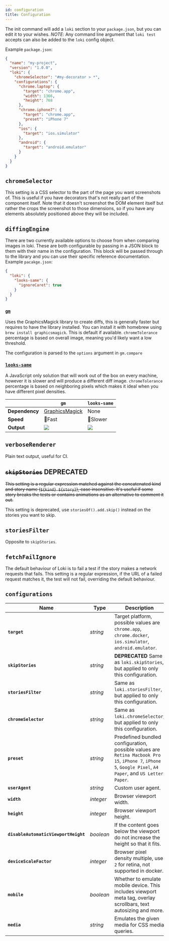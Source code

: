 ```yaml
---
id: configuration
title: Configuration
---
```


The init command will add a `loki` section to your `package.json`, but you can edit it to your wishes. _NOTE_: Any command line argument that `loki test` accepts can also be added to the `loki` config object.

Example `package.json`:

```json
{
  "name": "my-project",
  "version": "1.0.0",
  "loki": {
    "chromeSelector": "#my-decorator > *",
    "configurations": {
      "chrome.laptop": {
        "target": "chrome.app",
        "width": 1366,
        "height": 768
      },
      "chrome.iphone7": {
        "target": "chrome.app",
        "preset": "iPhone 7"
      },
      "ios": {
        "target": "ios.simulator"
      },
      "android": {
        "target": "android.emulator"
      }
    }
  }
}
```

## `chromeSelector`

This setting is a CSS selector to the part of the page you want screenshots of. This is useful if you have decorators that's not really part of the component itself. Note that it doesn't screenshot the DOM element itself but rather the crops the screenshot to those dimensions, so if you have any elements absolutely positioned above they will be included.

## `diffingEngine`

There are two currently available options to choose from when comparing images in loki. These are both configurable by passing in a JSON block to them with their name in the configuration. This block will be passed through to the library and you can use their specific reference documentation. Example `pacakge.json`:

```json
{
  "loki": {
    "looks-same": {
      "ignoreCaret": true
    }
  }
}
```

### [`gm`](https://github.com/aheckmann/gm)

Uses the GraphicsMagick library to create diffs, this is generally faster but requires to have the library installed. You can install it with homebrew using `brew install graphicsmagick`. This is default if available. `chromeTolerance` percentage is based on overall image, meaning you'd likely want a low threshold.

The configuration is parsed to the `options` argument in `gm.compare`

### [`looks-same`](https://github.com/gemini-testing/looks-same)

A JavaScript only solution that will work out of the box on every machine, however it is slower and will produce a different diff image. `chromeTolerance` percentage is based on neighboring pixels which makes it ideal when you have different pixel densities.

|                | `gm`                                            | `looks-same`                  |
| -------------- | ----------------------------------------------- | ----------------------------- |
| **Dependency** | [GraphicsMagick](http://www.graphicsmagick.org) | None                          |
| **Speed**      | 🏃Fast                                          | 🚶Slower                      |
| **Output**     | ![](/img/gm-diff.png)                           | ![](/img/looks-same-diff.png) |

## `verboseRenderer`

Plain text output, useful for CI.

## ~~`skipStories`~~ **DEPRECATED**

~~This setting is a regular expression matched against the concatenated kind and story name (`${kind} ${story}`), case insensitive. It's useful if some story breaks the tests or contains animations as an alternative to comment it out.~~

This setting is deprecated, use `storiesOf().add.skip()` instead on the stories you want to skip.

## `storiesFilter`

Opposite to `skipStories`.

## `fetchFailIgnore`

The default behaviour of Loki is to fail a test if the story makes a network requests that fails. This setting is a regular expression, if the URL of a failed request matches it, the test will not fail, overriding the default behaviour.

## `configurations`

| Name                                 | Type      | Description                                                                                                                                               | Targets      |
| ------------------------------------ | --------- | --------------------------------------------------------------------------------------------------------------------------------------------------------- | ------------ |
| **`target`**                         | _string_  | Target platform, possible values are `chrome.app`, `chrome.docker`, `ios.simulator`, `android.emulator`.                                                  | All          |
| **`skipStories`**                    | _string_  | **DEPRECATED** Same as `loki.skipStories`, but applied to only this configuration.                                                                        | All          |
| **`storiesFilter`**                  | _string_  | Same as `loki.storiesFilter`, but applied to only this configuration.                                                                                     | All          |
| **`chromeSelector`**                 | _string_  | Same as `loki.chromeSelector`, but applied to only this configuration.                                                                                    | `chrome.*`   |
| **`preset`**                         | _string_  | Predefined bundled configuration, possible values are `Retina Macbook Pro 15`, `iPhone 7`, `iPhone 5`, `Google Pixel`, `A4 Paper`, and `US Letter Paper`. | `chrome.*`   |
| **`userAgent`**                      | _string_  | Custom user agent.                                                                                                                                        | `chrome.*`   |
| **`width`**                          | _integer_ | Browser viewport width.                                                                                                                                   | `chrome.*`   |
| **`height`**                         | _integer_ | Browser viewport height.                                                                                                                                  | `chrome.*`   |
| **`disableAutomaticViewportHeight`** | _boolean_ | If the content goes below the viewport do not increase the height so that it fits.                                                                        | `chrome.*`   |
| **`deviceScaleFactor`**              | _integer_ | Browser pixel density multiple, use `2` for retina, not supported in docker.                                                                              | `chrome.app` |
| **`mobile`**                         | _boolean_ | Whether to emulate mobile device. This includes viewport meta tag, overlay scrollbars, text autosizing and more.                                          | `chrome.*`   |
| **`media`**                          | _string_  | Emulates the given media for CSS media queries.                                                                                                           | _None_       |
